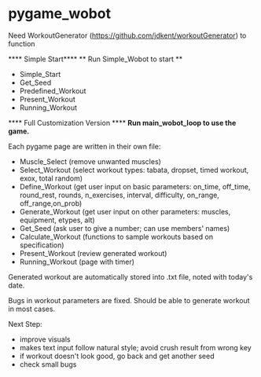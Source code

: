 # pygame_wobot
Need WorkoutGenerator (https://github.com/jdkent/workoutGenerator) to function

**** Simple Start****
** Run Simple_Wobot to start **
- Simple_Start
- Get_Seed
- Predefined_Workout
- Present_Workout
- Running_Workout




**** Full Customization Version ****
**Run main_wobot_loop to use the game.**

Each pygame page are written in their own file:
- Muscle_Select (remove unwanted muscles)
- Select_Workout (select workout types: tabata, dropset, timed workout, exox, total random)
- Define_Workout (get user input on basic parameters: on_time, off_time, round_rest, rounds, n_exercises, interval, difficulty, on_range, off_range,on_prob)
- Generate_Workout (get user input on other parameters: muscles, equipment, etypes, alt)
- Get_Seed (ask user to give a number; can use members' names)
- Calculate_Workout (functions to sample workouts based on specification)
- Present_Workout (review generated workout)
- Running_Workout (page with timer)


Generated workout are automatically stored into .txt file, noted with today's date.


Bugs in workout parameters are fixed. Should be able to generate workout in most cases.



Next Step:
- improve visuals
- makes text input follow natural style; avoid crush result from wrong key
- if workout doesn't look good, go back and get another seed
- check small bugs
